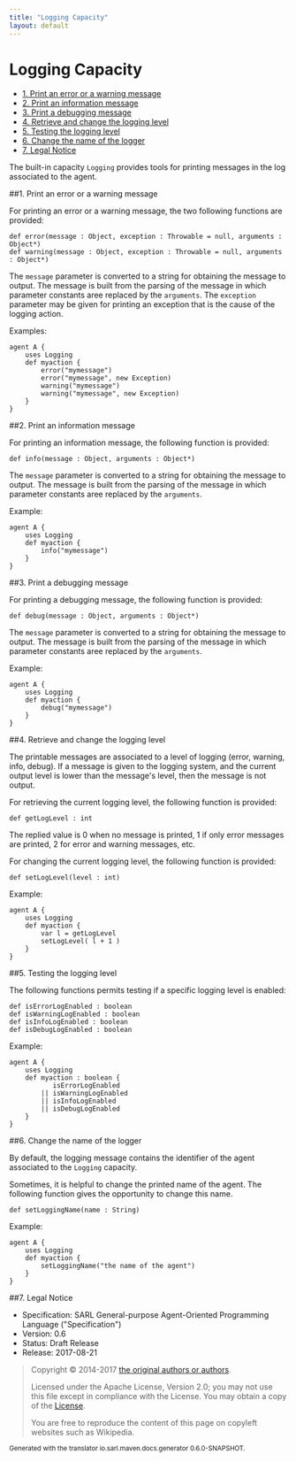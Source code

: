 ```yaml
---
title: "Logging Capacity"
layout: default
---
```


# Logging Capacity


<ul class="page_outline" id="page_outline">

<li><a href="#1-print-an-error-or-a-warning-message">1. Print an error or a warning message</a></li>
<li><a href="#2-print-an-information-message">2. Print an information message</a></li>
<li><a href="#3-print-a-debugging-message">3. Print a debugging message</a></li>
<li><a href="#4-retrieve-and-change-the-logging-level">4. Retrieve and change the logging level</a></li>
<li><a href="#5-testing-the-logging-level">5. Testing the logging level</a></li>
<li><a href="#6-change-the-name-of-the-logger">6. Change the name of the logger</a></li>
<li><a href="#7-legal-notice">7. Legal Notice</a></li>

</ul>


The built-in capacity `Logging` provides tools for printing messages in the log associated to the agent.





##1. Print an error or a warning message

For printing an error or a warning message, the two following functions
are provided:

```sarl
def error(message : Object, exception : Throwable = null, arguments : Object*)
def warning(message : Object, exception : Throwable = null, arguments : Object*)
```


The `message` parameter is converted to a string for obtaining the message to output.
The message is built from the parsing of the message in which parameter constants aree replaced by the `arguments`.
The `exception` parameter may be given for printing an exception that is the cause of the logging action.

Examples:

```sarl
agent A {
	uses Logging
	def myaction {
		error("mymessage")
		error("mymessage", new Exception)
		warning("mymessage")
		warning("mymessage", new Exception)
	}
}
```



##2. Print an information message

For printing an information message, the following function is provided:

```sarl
def info(message : Object, arguments : Object*)
```


The `message` parameter is converted to a string for obtaining the message to output.
The message is built from the parsing of the message in which parameter constants aree replaced by the `arguments`.

Example:

```sarl
agent A {
	uses Logging
	def myaction {
		info("mymessage")
	}
}
```



##3. Print a debugging message

For printing a debugging message, the following function is provided:

```sarl
def debug(message : Object, arguments : Object*)
```


The `message` parameter is converted to a string for obtaining the message to output.
The message is built from the parsing of the message in which parameter constants aree replaced by the `arguments`.

Example:

```sarl
agent A {
	uses Logging
	def myaction {
		debug("mymessage")
	}
}
```



##4. Retrieve and change the logging level

The printable messages are associated to a level of logging (error, warning, info, debug).
If a message is given to the logging system, and the current output level is lower
than the message's level, then the message is not output.

For retrieving the current logging level, the following function is provided:

```sarl
def getLogLevel : int
```



The replied value is 0 when no message is printed, 1 if only error messages are printed, 2 for error and warning messages, etc.

For changing the current logging level, the following function is provided:

```sarl
def setLogLevel(level : int)
```


Example:

```sarl
agent A {
	uses Logging
	def myaction {
		var l = getLogLevel
		setLogLevel( l + 1 )
	}
}
```



##5. Testing the logging level

The following functions permits testing if a specific logging level is enabled:

```sarl
def isErrorLogEnabled : boolean
def isWarningLogEnabled : boolean
def isInfoLogEnabled : boolean
def isDebugLogEnabled : boolean
```


Example:

```sarl
agent A {
	uses Logging
	def myaction : boolean {
		   isErrorLogEnabled
		|| isWarningLogEnabled
		|| isInfoLogEnabled
		|| isDebugLogEnabled
	}
}
```



##6. Change the name of the logger

By default, the logging message contains the identifier of the agent associated to the `Logging` capacity.

Sometimes, it is helpful to change the printed name of the agent.
The following function gives the opportunity to change this name.

```sarl
def setLoggingName(name : String)
```


Example:

```sarl
agent A {
	uses Logging
	def myaction {
		setLoggingName("the name of the agent")
	}
}
```




##7. Legal Notice

* Specification: SARL General-purpose Agent-Oriented Programming Language ("Specification")
* Version: 0.6
* Status: Draft Release
* Release: 2017-08-21

> Copyright &copy; 2014-2017 [the original authors or authors](http://www.sarl.io/about/index.html).
>
> Licensed under the Apache License, Version 2.0;
> you may not use this file except in compliance with the License.
> You may obtain a copy of the [License](http://www.apache.org/licenses/LICENSE-2.0).
>
> You are free to reproduce the content of this page on copyleft websites such as Wikipedia.

<small>Generated with the translator io.sarl.maven.docs.generator 0.6.0-SNAPSHOT.</small>